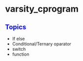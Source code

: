 # varsity_cprogram

<h2 style="color:blue">Topics</h2>
<ul><li>If else</li>
  <li>Conditional/Ternary oparator</li>
  <li>switch</li>
  <li>function</li></ul>
